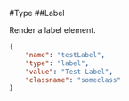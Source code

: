 #Type
##Label

Render a label element.

```json
{
    "name": "testLabel",
    "type": "label",
    "value": "Test Label",
    "classname": "someclass"
}
```